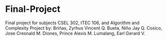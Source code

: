 # Final-Project
Final project for subjects CSEL 302, ITEC 106, and Algorithm and Complexity
Project by:
Briñas, Zyrhus Vincent Q.
Bueta, Niño Jay Q.
Cosico, Jose Cresnald M.
Diones, Prince Alexis M.
Lumalang, Earl Gerard V.
